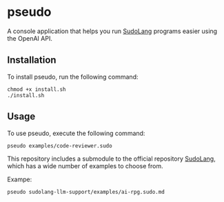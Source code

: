 # pseudo

A console application that helps you run [SudoLang](https://github.com/paralleldrive/sudolang-llm-support) programs easier using the OpenAI API.

## Installation
To install pseudo, run the following command:

```shell
chmod +x install.sh
./install.sh
```
## Usage

To use pseudo, execute the following command:

```shell
pseudo examples/code-reviewer.sudo
```
This repository includes a submodule to the official repository [SudoLang](https://github.com/paralleldrive/sudolang-llm-support), which has a wide number of examples to choose from.

Exampe:

```shell
pseudo sudolang-llm-support/examples/ai-rpg.sudo.md
```
